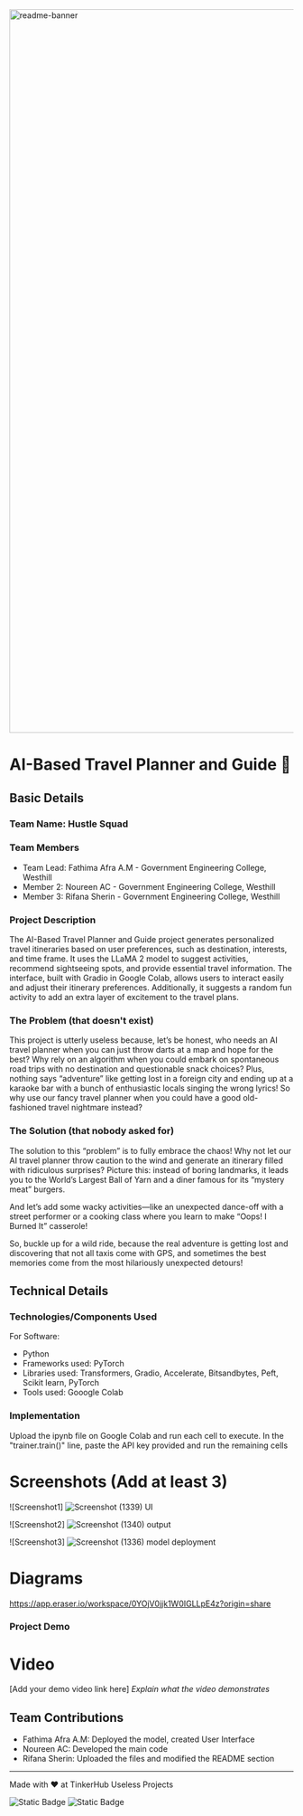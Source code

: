 <img width="1280" alt="readme-banner" src="https://github.com/user-attachments/assets/35332e92-44cb-425b-9dff-27bcf1023c6c">

# AI-Based Travel Planner and Guide 🎯


## Basic Details
### Team Name: Hustle Squad


### Team Members
- Team Lead: Fathima Afra A.M - Government Engineering College, Westhill
- Member 2: Noureen AC - Government Engineering College, Westhill
- Member 3: Rifana Sherin - Government Engineering College, Westhill

### Project Description
The AI-Based Travel Planner and Guide project generates personalized travel itineraries based on user preferences, such as destination, interests, and time frame. It uses the LLaMA 2 model to suggest activities, recommend sightseeing spots, and provide essential travel information. The interface, built with Gradio in Google Colab, allows users to interact easily and adjust their itinerary preferences. Additionally, it suggests a random fun activity to add an extra layer of excitement to the travel plans.

### The Problem (that doesn't exist)
 This project is utterly useless because, let’s be honest, who needs an AI travel planner when you can just throw darts at a map and hope for the best? Why rely on an algorithm when you could embark on spontaneous road trips with no destination and questionable snack choices? Plus, nothing says “adventure” like getting lost in a foreign city and ending up at a karaoke bar with a bunch of enthusiastic locals singing the wrong lyrics! So why use our fancy travel planner when you could have a good old-fashioned travel nightmare instead?

### The Solution (that nobody asked for)
 The solution to this “problem” is to fully embrace the chaos! Why not let our AI travel planner throw caution to the wind and generate an itinerary filled with ridiculous surprises? Picture this: instead of boring landmarks, it leads you to the World’s Largest Ball of Yarn and a diner famous for its “mystery meat” burgers. 

And let’s add some wacky activities—like an unexpected dance-off with a street performer or a cooking class where you learn to make “Oops! I Burned It” casserole! 

So, buckle up for a wild ride, because the real adventure is getting lost and discovering that not all taxis come with GPS, and sometimes the best memories come from the most hilariously unexpected detours!

## Technical Details
### Technologies/Components Used
For Software:
- Python
- Frameworks used: PyTorch
- Libraries used: Transformers, Gradio, Accelerate, Bitsandbytes, Peft, Scikit learn, PyTorch
- Tools used: Gooogle Colab


### Implementation
Upload the ipynb file on Google Colab and run each cell to execute. In the "trainer.train()" line, paste the API key provided and run the remaining cells  


# Screenshots (Add at least 3)
![Screenshot1] ![Screenshot (1339)](https://github.com/user-attachments/assets/bd955fda-e17c-4317-bd15-2e272c982335)
UI

![Screenshot2] ![Screenshot (1340)](https://github.com/user-attachments/assets/8c7eae93-a0d5-4cfb-b36d-835705f90608)
output

![Screenshot3] ![Screenshot (1336)](https://github.com/user-attachments/assets/7a8ace2d-1435-4a6a-9020-a4abc813bc7e)
model deployment


# Diagrams
https://app.eraser.io/workspace/0YOjV0jjk1W0IGLLpE4z?origin=share




### Project Demo
# Video
[Add your demo video link here]
*Explain what the video demonstrates*



## Team Contributions
- Fathima Afra A.M: Deployed the model, created User Interface
- Noureen AC: Developed the main code
- Rifana Sherin: Uploaded the files and modified the README section

---
Made with ❤️ at TinkerHub Useless Projects 

![Static Badge](https://img.shields.io/badge/TinkerHub-24?color=%23000000&link=https%3A%2F%2Fwww.tinkerhub.org%2F)
![Static Badge](https://img.shields.io/badge/UselessProject--24-24?link=https%3A%2F%2Fwww.tinkerhub.org%2Fevents%2FQ2Q1TQKX6Q%2FUseless%2520Projects)



